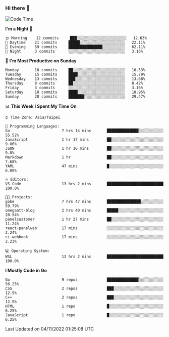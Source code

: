 ### Hi there 👋

<!--START_SECTION:waka-->
![Code Time](http://img.shields.io/badge/Code%20Time-567%20hrs%2044%20mins-blue)

**I'm a Night 🦉** 

```text
🌞 Morning    12 commits     ███░░░░░░░░░░░░░░░░░░░░░░   12.63% 
🌆 Daytime    21 commits     █████░░░░░░░░░░░░░░░░░░░░   22.11% 
🌃 Evening    59 commits     ███████████████░░░░░░░░░░   62.11% 
🌙 Night      3 commits      ░░░░░░░░░░░░░░░░░░░░░░░░░   3.16%

```
📅 **I'm Most Productive on Sunday** 

```text
Monday       10 commits     ██░░░░░░░░░░░░░░░░░░░░░░░   10.53% 
Tuesday      15 commits     ████░░░░░░░░░░░░░░░░░░░░░   15.79% 
Wednesday    13 commits     ███░░░░░░░░░░░░░░░░░░░░░░   13.68% 
Thursday     8 commits      ██░░░░░░░░░░░░░░░░░░░░░░░   8.42% 
Friday       3 commits      ░░░░░░░░░░░░░░░░░░░░░░░░░   3.16% 
Saturday     18 commits     ████░░░░░░░░░░░░░░░░░░░░░   18.95% 
Sunday       28 commits     ███████░░░░░░░░░░░░░░░░░░   29.47%

```


📊 **This Week I Spent My Time On** 

```text
⌚︎ Time Zone: Asia/Taipei

💬 Programming Languages: 
Go                       7 hrs 14 mins       ██████████████░░░░░░░░░░░   55.52% 
JavaScript               1 hr 17 mins        ██░░░░░░░░░░░░░░░░░░░░░░░   9.86% 
JSON                     1 hr 16 mins        ██░░░░░░░░░░░░░░░░░░░░░░░   9.8% 
Markdown                 1 hr                ██░░░░░░░░░░░░░░░░░░░░░░░   7.68% 
YAML                     47 mins             █░░░░░░░░░░░░░░░░░░░░░░░░   6.08%

🔥 Editors: 
VS Code                  13 hrs 2 mins       █████████████████████████   100.0%

🐱‍💻 Projects: 
gobe                     7 hrs 47 mins       ███████████████░░░░░░░░░░   59.79% 
omegaatt-blog            2 hrs 40 mins       █████░░░░░░░░░░░░░░░░░░░░   20.54% 
panelcustomer            1 hr 27 mins        ██░░░░░░░░░░░░░░░░░░░░░░░   11.24% 
react-panelweb           17 mins             ░░░░░░░░░░░░░░░░░░░░░░░░░   2.24% 
ci-webhook               17 mins             ░░░░░░░░░░░░░░░░░░░░░░░░░   2.23%

💻 Operating System: 
WSL                      13 hrs 2 mins       █████████████████████████   100.0%

```

**I Mostly Code in Go** 

```text
Go                       9 repos             ██████████████░░░░░░░░░░░   56.25% 
CSS                      2 repos             ███░░░░░░░░░░░░░░░░░░░░░░   12.5% 
C++                      2 repos             ███░░░░░░░░░░░░░░░░░░░░░░   12.5% 
HTML                     1 repo              █░░░░░░░░░░░░░░░░░░░░░░░░   6.25% 
JavaScript               1 repo              █░░░░░░░░░░░░░░░░░░░░░░░░   6.25%

```



 Last Updated on 04/11/2022 01:25:08 UTC
<!--END_SECTION:waka-->

<!--
**omegaatt36/omegaatt36** is a ✨ _special_ ✨ repository because its `README.md` (this file) appears on your GitHub profile.

Here are some ideas to get you started:

- 🔭 I’m currently working on ...
- 🌱 I’m currently learning ...
- 👯 I’m looking to collaborate on ...
- 🤔 I’m looking for help with ...
- 💬 Ask me about ...
- 📫 How to reach me: ...
- 😄 Pronouns: ...
- ⚡ Fun fact: ...
-->
